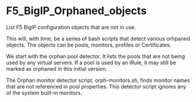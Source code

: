 # F5_BigIP_Orphaned_objects
List F5 BigIP configuration objects that are not in use.

This will, with time, be a series of bash scripts that detect various orhpaned objects.  The objects can be pools, monitors, profiles or Certificates.

We start with the orphan pool detector.  It lists the pools that are not being used by any virtual servers.  If a pool is used by an iRule, it may still be marked as orphaned in this initial version.

The Orphan monitor detector script, orph-monitors.sh, finds monitor names that are not referenced in pool properties.  This detector script ignores any of the system built-in monitors.


